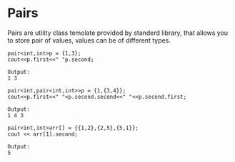 # Pairs
Pairs are utility class temolate provided by standerd library, that allows you to store pair of values, values can be of different types.
```
pair<int,int>p = {1,3};
cout<<p.first<<" "p.second;

Output:
1 3
```

```
pair<int,pair<int,int>>p = {1,{3,4}};
cout<<p.first<<" "<p.second.second<<" "<<p.second.first;

Output:
1 4 3
```

```
pair<int,int>arr[] = {{1,2},{2,5},{5,1}};
cout << arr[1].second;

Output:
5
```
